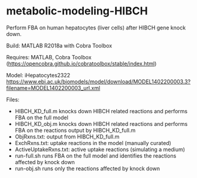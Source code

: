 # metabolic-modeling-HIBCH
Perform FBA on human hepatocytes (liver cells) after HIBCH gene knock down.

Build: MATLAB R2018a with Cobra Toolbox

Requires: MATLAB, Cobra Toolbox (https://opencobra.github.io/cobratoolbox/stable/index.html)

Model: iHepatocytes2322 https://www.ebi.ac.uk/biomodels/model/download/MODEL1402200003.3?filename=MODEL1402200003_url.xml

Files:
- HIBCH_KD_full.m knocks down HIBCH related reactions and performs FBA on the full model
- HIBCH_KD_obj.m knocks down HIBCH related reactions and performs FBA on the reactions output by HIBCH_KD_full.m
- ObjRxns.txt: output from HIBCH_KD_full.m
- ExchRxns.txt: uptake reactions in the model (manually curated)
- ActiveUptakeRxns.txt: active uptake reactions (simulating a medium)
- run-full.sh runs FBA on the full model and identifies the reactions affected by knock down
- run-obj.sh runs only the reactions affected by knock down
